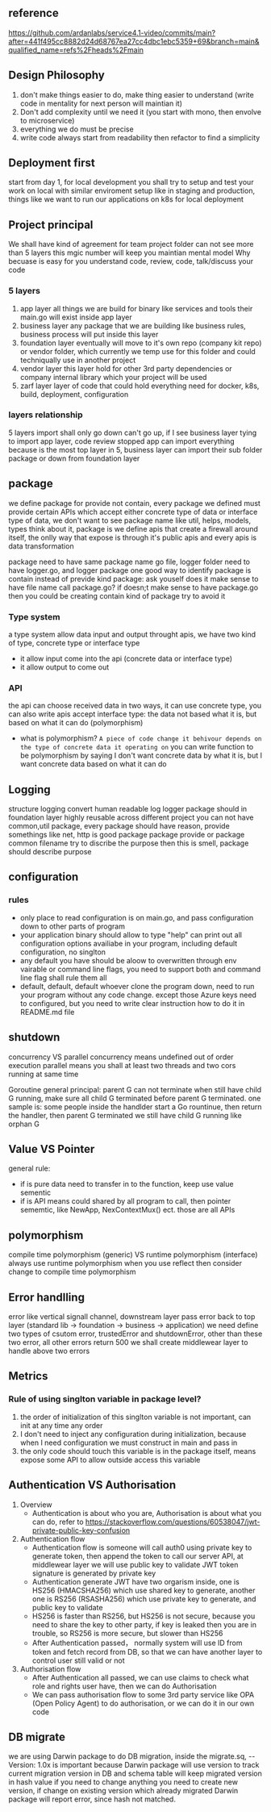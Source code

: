 ## reference
https://github.com/ardanlabs/service4.1-video/commits/main?after=441f495cc8882d24d68767ea27cc4dbc1ebc5359+69&branch=main&qualified_name=refs%2Fheads%2Fmain

## Design Philosophy
1. don't make things easier to do, make thing easier to understand (write code in mentality for next person will maintian it)
1. Don't add complexity until we need it (you start with mono, then envolve to microservice)
1. everything we do must be precise
1. write code always start from readability then refactor to find a simplicity

## Deployment first
start from day 1, for local development you shall try to setup and test your work on local with similar enviroment setup like in staging and production, things like we want to run our applications on k8s for local deployment

## Project principal 
We shall have kind of agreement for team
project folder can not see more than 5 layers
this mgic number will keep you maintian mental model
Why becuase is easy for you understand code, review, code, talk/discuss your code
### 5 layers
1. app layer
all things we are build for binary like services and tools their main.go will exist inside app layer
1. business layer
any package that we are building like business rules, business process will put inside this layer
1. foundation layer
eventually will move to it's own repo (company kit repo) or vendor folder, which currently we temp use for this folder and could techniqually use in another project
1. vendor layer
this layer hold for other 3rd party dependencies or company internal library which your project will be used
1. zarf layer
layer of code that could hold everything need for docker, k8s, build, deployment, configuration

### layers relationship
5 layers import shall only go down can't go up, if I see business layer tying to import app layer, code review stopped
app can import everything because is the most top layer in 5, business layer can import their sub folder package or down from foundation layer

## package
we define package for provide not contain, every package we defined must provide certain APIs which accept either concrete type of data or interface type of data, we don't want to see package name like util, helps, models, types
think about it, package is we define apis that create a firewall around itself, the onlly way that expose is through it's public apis
and every apis is data transformation

package need to have same package name go file, logger folder need to have logger.go, and logger package
one good way to identify package is contain instead of previde kind package: ask youself does it make sense to have file name call package.go? if doesn;t make sense to have package.go then you could be creating contain kind of package try to avoid it

### Type system
a type system allow data input and output throught apis, we have two kind of type, concrete type or interface type 
- it allow input come into the api (concrete data or interface type)
- it allow output to come out

### API
the api can choose received data in two ways, it can use concrete type, you can also write apis accept interface type: the data not based what it is, but based on what it can do (polymorphism)
- what is polymorphism?
`A piece of code change it behivour depends on the type of concrete data it operating on`
you can write function to be polymorphism by saying I don't want concrete data by what it is, but I want concrete data based on what it can do


## Logging
structure logging convert human readable log
logger package should in foundation layer highly reusable across different project
you can not have common,util package, every package should have reason, provide somethings like net, http is good package
package provide or package common
filename try to discribe the purpose then this is smell, package should describe purpose

## configuration
### rules
- only place to read configuration is on main.go, and pass configuration down to other parts of program
- your application binary should allow to type "help" can print out all configuration options availiabe in your program, including default configuration, no singlton
- any default you have should be aloow to overwritten through env vairable or command line flags, you need to support both and command line flag shall rule them all
- default, default, default whoever clone the program down, need to run your program without any code change. except those Azure keys need to configured, but you need to write clear instruction how to do it in README.md file

## shutdown
concurrency VS parallel
concurrency means undefined out of order execution
parallel means you shall at least two threads and two cors running at same time

Goroutine general principal: parent G can not terminate when still have child G running, make sure all child G terminated before parent G terminated. 
one sample is: some people inside the handlder start a Go rountinue, then return the handler, then parent G terminated we still have child G running like orphan G

## Value VS Pointer
general rule: 
- if is pure data need to transfer in to the function, keep use value sementic
- if is API means could shared by all program to call, then pointer sememtic, like NewApp, NexContextMux() ect. those are all APIs

## polymorphism
compile time polymorphism (generic) VS runtime polymorphism (interface)
always use runtime polymorphism
when you use reflect then consider change to compile time polymorphism

## Error handlling
error like vertical signall channel, downstream layer pass error back to top layer (standard lib -> foundation -> business -> application)
we need define two types of csutom error, trustedError and shutdownError, other than these two error, all other errors return 500
we shall create middlewear layer to handle above two errors


## Metrics
### Rule of using singlton variable in package level?
1. the order of initialization of this singlton variable is not important, can init at any time any order
2. I don't need to inject any configuration during initialization, because when I need configuration we must construct in main and pass in
3. the only code should touch this variable is in the package itself, means expose some API to allow outside access this variable

## Authentication VS Authorisation
1. Overview
   - Authentication is about who you are, Authorisation is about what you can do, refer to https://stackoverflow.com/questions/60538047/jwt-private-public-key-confusion
1. Authentication flow
   - Authentication flow is someone will call auth0 using private key to generate token, then append the token to call our server API, at middlewear layer we will use public key to validate JWT token signature is generated by private key 
   - Authentication generate JWT have two orgarism inside, one is HS256 (HMACSHA256) which use shared key to generate, another one is RS256 (RSASHA256) which use private key to generate, and public key to validate 
   - HS256 is faster than RS256, but HS256 is not secure, because you need to share the key to other party, if key is leaked then you are in trouble, so RS256 is more secure, but slower than HS256 
   - After Authentication passed， normally system will use ID from token and fetch record from DB, so that we can have another layer to control user still valid or not
1. Authorisation flow 
   - After Authentication all passed, we can use claims to check what role and rights user have, then we can do Authorisation
   - We can pass authorisation flow to some 3rd party service like OPA (Open Policy Agent) to do authorisation, or we can do it in our own code

## DB migrate
we are using Darwin package to do DB migration, inside the migrate.sq, -- Version: 1.0x is important
because Darwin package will use version to track current migration version in DB and schema table will keep migrated version in hash value
if you need to change anything you need to create new version, if change on existing version which already migrated
Darwin package will report error, since hash not matched.